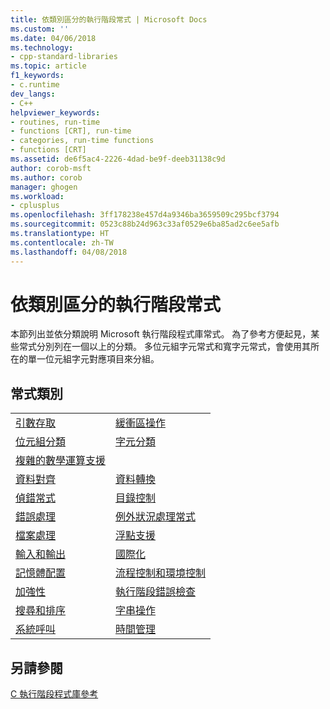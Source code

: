 ```yaml
---
title: 依類別區分的執行階段常式 | Microsoft Docs
ms.custom: ''
ms.date: 04/06/2018
ms.technology:
- cpp-standard-libraries
ms.topic: article
f1_keywords:
- c.runtime
dev_langs:
- C++
helpviewer_keywords:
- routines, run-time
- functions [CRT], run-time
- categories, run-time functions
- functions [CRT]
ms.assetid: de6f5ac4-2226-4dad-be9f-deeb31138c9d
author: corob-msft
ms.author: corob
manager: ghogen
ms.workload:
- cplusplus
ms.openlocfilehash: 3ff178238e457d4a9346ba3659509c295bcf3794
ms.sourcegitcommit: 0523c88b24d963c33af0529e6ba85ad2c6ee5afb
ms.translationtype: HT
ms.contentlocale: zh-TW
ms.lasthandoff: 04/08/2018
---
```

# <a name="run-time-routines-by-category"></a>依類別區分的執行階段常式

本節列出並依分類說明 Microsoft 執行階段程式庫常式。 為了參考方便起見，某些常式分別列在一個以上的分類。 多位元組字元常式和寬字元常式，會使用其所在的單一位元組字元對應項目來分組。

## <a name="routine-categories"></a>常式類別

|||
|-|-|
|[引數存取](../c-runtime-library/argument-access.md)|[緩衝區操作](../c-runtime-library/buffer-manipulation.md)|
|[位元組分類](../c-runtime-library/byte-classification.md)|[字元分類](../c-runtime-library/character-classification.md)|
|[複雜的數學運算支援](../c-runtime-library/complex-math-support.md)||
|[資料對齊](../c-runtime-library/data-alignment.md)|[資料轉換](../c-runtime-library/data-conversion.md)|
|[偵錯常式](../c-runtime-library/debug-routines.md)|[目錄控制](../c-runtime-library/directory-control.md)|
|[錯誤處理](../c-runtime-library/error-handling-crt.md)|[例外狀況處理常式](../c-runtime-library/exception-handling-routines.md)|
|[檔案處理](../c-runtime-library/file-handling.md)|[浮點支援](../c-runtime-library/floating-point-support.md)|
|[輸入和輸出](../c-runtime-library/input-and-output.md)|[國際化](../c-runtime-library/internationalization.md)|
|[記憶體配置](../c-runtime-library/memory-allocation.md)|[流程控制和環境控制](../c-runtime-library/process-and-environment-control.md)|
|[加強性](../c-runtime-library/robustness.md)|[執行階段錯誤檢查](../c-runtime-library/run-time-error-checking.md)|
|[搜尋和排序](../c-runtime-library/searching-and-sorting.md)|[字串操作](../c-runtime-library/string-manipulation-crt.md)|
|[系統呼叫](../c-runtime-library/system-calls.md)|[時間管理](../c-runtime-library/time-management.md)|

## <a name="see-also"></a>另請參閱

[C 執行階段程式庫參考](../c-runtime-library/c-run-time-library-reference.md)<br/>
